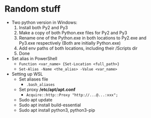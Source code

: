 Random stuff
============
- Two python version in Windows:
	1. Install both Py2 and Py3
	2. Make a copy of both Python.exe files for Py2 and Py3
	3. Rename one of the Python.exe in both locations to Py2.exe and Py3.exe respectively (Both are initially Python.exe)
	4. Add env paths of both locations, including their /Scripts dir
	5. Done
- Set alias in PowerShell
	- `Function <var_name> {Set-Location <full_path>}`
	- `Set-Alias -Name <the_alias> -Value <var_name>`
- Setting up WSL
	- Set aliases file
		- `.bash_aliases`
	- Set proxy **/etc/apt/apt.conf**
		- `Acquire::http::Proxy "http://...@...:xxx";`
	- Sudo apt update
	- Sudo apt install build-essential
	- Sudo apt install python3, python3-pip
